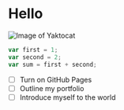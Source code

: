 # Hello
![Image of Yaktocat](https://octodex.github.com/images/yaktocat.png)

```javascript
var first = 1;
var second = 2;
var sum = first + second;
```
- [ ] Turn on GitHub Pages
- [ ] Outline my portfolio
- [ ] Introduce myself to the world
